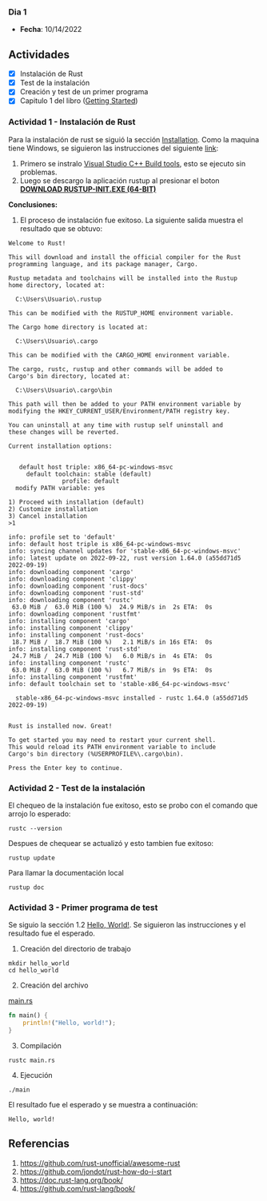 ### Dia 1

* **Fecha**: 10/14/2022

## Actividades 

- [x] Instalación de Rust
- [x] Test de la instalación 
- [x] Creación y test de un primer programa
- [x] Capitulo 1 del libro ([Getting Started](https://doc.rust-lang.org/book/ch01-00-getting-started.html))

### Actividad 1 - Instalación de Rust

Para la instalación de rust se siguió la sección [Installation](https://doc.rust-lang.org/book/ch01-01-installation.html). Como la maquina tiene Windows, se siguieron las instrucciones del siguiente [link](https://www.rust-lang.org/tools/install):
1. Primero se instralo [Visual Studio C++ Build tools](https://visualstudio.microsoft.com/es/visual-cpp-build-tools/), esto se ejecuto sin problemas.
2. Luego se descargo la aplicación rustup al presionar el boton **[DOWNLOAD RUSTUP-INIT.EXE (64-BIT)](https://static.rust-lang.org/rustup/dist/x86_64-pc-windows-msvc/rustup-init.exe)**

**Conclusiones:**
1. El proceso de instalación fue exitoso. La siguiente salida muestra el resultado que se obtuvo:

```
Welcome to Rust!

This will download and install the official compiler for the Rust
programming language, and its package manager, Cargo.

Rustup metadata and toolchains will be installed into the Rustup
home directory, located at:

  C:\Users\Usuario\.rustup

This can be modified with the RUSTUP_HOME environment variable.

The Cargo home directory is located at:

  C:\Users\Usuario\.cargo

This can be modified with the CARGO_HOME environment variable.

The cargo, rustc, rustup and other commands will be added to
Cargo's bin directory, located at:

  C:\Users\Usuario\.cargo\bin

This path will then be added to your PATH environment variable by
modifying the HKEY_CURRENT_USER/Environment/PATH registry key.

You can uninstall at any time with rustup self uninstall and
these changes will be reverted.

Current installation options:


   default host triple: x86_64-pc-windows-msvc
     default toolchain: stable (default)
               profile: default
  modify PATH variable: yes

1) Proceed with installation (default)
2) Customize installation
3) Cancel installation
>1

info: profile set to 'default'
info: default host triple is x86_64-pc-windows-msvc
info: syncing channel updates for 'stable-x86_64-pc-windows-msvc'
info: latest update on 2022-09-22, rust version 1.64.0 (a55dd71d5 2022-09-19)
info: downloading component 'cargo'
info: downloading component 'clippy'
info: downloading component 'rust-docs'
info: downloading component 'rust-std'
info: downloading component 'rustc'
 63.0 MiB /  63.0 MiB (100 %)  24.9 MiB/s in  2s ETA:  0s
info: downloading component 'rustfmt'
info: installing component 'cargo'
info: installing component 'clippy'
info: installing component 'rust-docs'
 18.7 MiB /  18.7 MiB (100 %)   2.1 MiB/s in 16s ETA:  0s
info: installing component 'rust-std'
 24.7 MiB /  24.7 MiB (100 %)   6.0 MiB/s in  4s ETA:  0s
info: installing component 'rustc'
 63.0 MiB /  63.0 MiB (100 %)   6.7 MiB/s in  9s ETA:  0s
info: installing component 'rustfmt'
info: default toolchain set to 'stable-x86_64-pc-windows-msvc'

  stable-x86_64-pc-windows-msvc installed - rustc 1.64.0 (a55dd71d5 2022-09-19)


Rust is installed now. Great!

To get started you may need to restart your current shell.
This would reload its PATH environment variable to include
Cargo's bin directory (%USERPROFILE%\.cargo\bin).

Press the Enter key to continue.
```

### Actividad 2 - Test de la instalación 

El chequeo de la instalación fue exitoso, esto se probo con el comando que arrojo lo esperado:

```
rustc --version
```

Despues de chequear se actualizó y esto tambien fue exitoso:

```
rustup update
```

Para llamar la documentación local

```
rustup doc
```

### Actividad 3 - Primer programa de test

Se siguio la sección 1.2 [Hello, World!](https://doc.rust-lang.org/book/ch01-02-hello-world.html). Se siguieron las instrucciones y el resultado fue el esperado.

1. Creación del directorio de trabajo

```
mkdir hello_world
cd hello_world
```

2. Creación del archivo

[main.rs](../hello_world/main.rs)

```rs
fn main() {
    println!("Hello, world!");
}
```

3. Compilación

```
rustc main.rs
```

4. Ejecución

```
./main
```

El resultado fue el esperado y se muestra a continuación:

```
Hello, world!
```

## Referencias

1. https://github.com/rust-unofficial/awesome-rust
2. https://github.com/jondot/rust-how-do-i-start
3. https://doc.rust-lang.org/book/
4. https://github.com/rust-lang/book/
